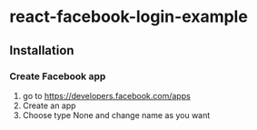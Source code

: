 # react-facebook-login-example

## Installation

### Create Facebook app 

1. go to https://developers.facebook.com/apps
2. Create an app
3. Choose type None and change name as you want